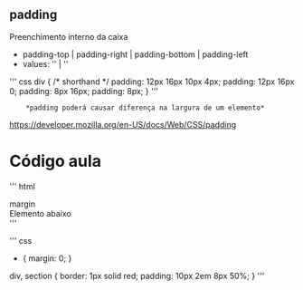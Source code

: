 ## padding

Preenchimento interno da caixa

- padding-top | padding-right | padding-bottom | padding-left
- values: '<length>' | '<percentage>'

''' css
div {
    /* shorthand */
    padding: 12px 16px 10px 4px;
    padding: 12px 16px 0;
    padding: 8px 16px;
    padding: 8px;
}
'''

        *padding poderá causar diferença na largura de um elemento*

https://developer.mozilla.org/en-US/docs/Web/CSS/padding

# Código aula

''' html
<div>
  margin
</div>

<section>Elemento abaixo</section>
'''

''' css
* {
  margin: 0;
}

div, section {
  border: 1px solid red;
  padding: 10px 2em 8px 50%;
}
'''